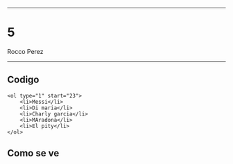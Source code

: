 
---

# 5

Rocco Perez

---

## Codigo

```
<ol type="1" start="23">
    <li>Messi</li>
    <li>Di maria</li>
    <li>Charly garcia</li>
    <li>MAradona</li>
    <li>El pity</li>
</ol>
```

## Como se ve

